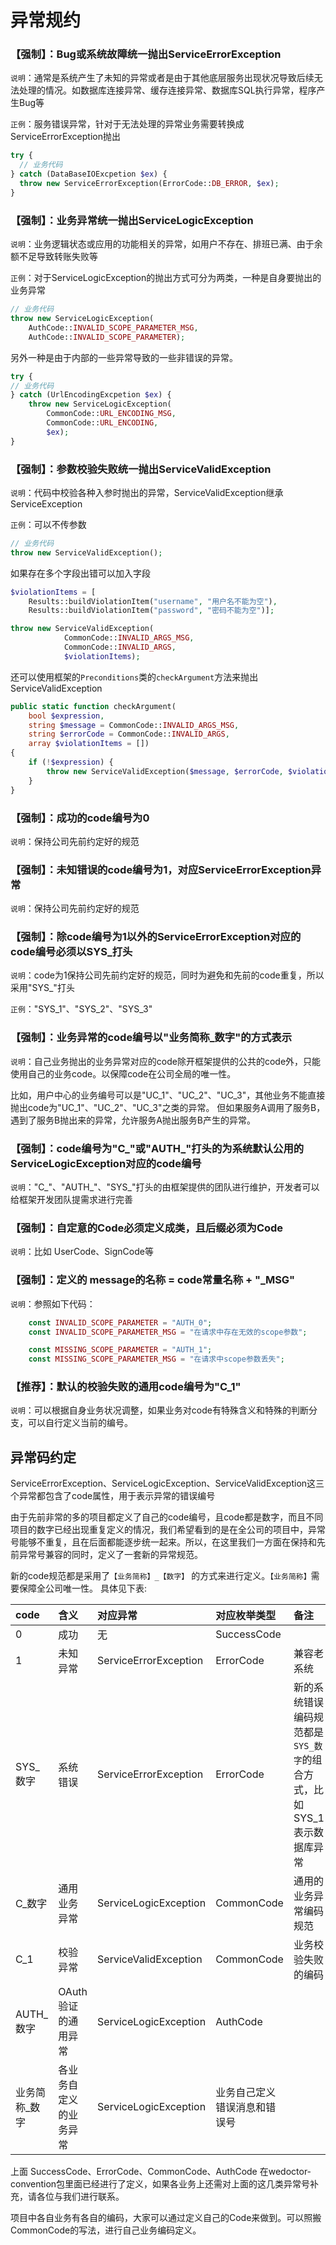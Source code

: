# 异常规约

### 【强制】：Bug或系统故障统一抛出ServiceErrorException
`说明`：通常是系统产生了未知的异常或者是由于其他底层服务出现状况导致后续无法处理的情况。如数据库连接异常、缓存连接异常、数据库SQL执行异常，程序产生Bug等

`正例`：服务错误异常，针对于无法处理的异常业务需要转换成ServiceErrorException抛出
```php
try {
  // 业务代码
} catch (DataBaseIOExcpetion $ex) {
  throw new ServiceErrorException(ErrorCode::DB_ERROR, $ex);
}
```

### 【强制】：业务异常统一抛出ServiceLogicException
`说明`：业务逻辑状态或应用的功能相关的异常，如用户不存在、排班已满、由于余额不足导致转账失败等

`正例`：对于ServiceLogicException的抛出方式可分为两类，一种是自身要抛出的业务异常
```php
// 业务代码
throw new ServiceLogicException(
    AuthCode::INVALID_SCOPE_PARAMETER_MSG,
    AuthCode::INVALID_SCOPE_PARAMETER);
```
另外一种是由于内部的一些异常导致的一些非错误的异常。
```php
try {
// 业务代码
} catch (UrlEncodingExcpetion $ex) {
    throw new ServiceLogicException(
        CommonCode::URL_ENCODING_MSG,
        CommonCode::URL_ENCODING,
        $ex);
}
```

### 【强制】：参数校验失败统一抛出ServiceValidException
`说明`：代码中校验各种入参时抛出的异常，ServiceValidException继承ServiceException

`正例`：可以不传参数
```php
// 业务代码
throw new ServiceValidException();
```

如果存在多个字段出错可以加入字段
```php
$violationItems = [
    Results::buildViolationItem("username", "用户名不能为空"),
    Results::buildViolationItem("password", "密码不能为空")];

throw new ServiceValidException(
            CommonCode::INVALID_ARGS_MSG,
            CommonCode::INVALID_ARGS,
            $violationItems);
```

还可以使用框架的`Preconditions`类的`checkArgument`方法来抛出ServiceValidException
```php
public static function checkArgument(
    bool $expression,
    string $message = CommonCode::INVALID_ARGS_MSG,
    string $errorCode = CommonCode::INVALID_ARGS,
    array $violationItems = [])
{
    if (!$expression) {
        throw new ServiceValidException($message, $errorCode, $violationItems);
    }
}
```

### 【强制】：成功的code编号为0
`说明`：保持公司先前约定好的规范

### 【强制】：未知错误的code编号为1，对应ServiceErrorException异常
`说明`：保持公司先前约定好的规范

### 【强制】：除code编号为1以外的ServiceErrorException对应的code编号必须以SYS_打头
`说明`：code为1保持公司先前约定好的规范，同时为避免和先前的code重复，所以采用"SYS_"打头

`正例`："SYS_1"、"SYS_2"、"SYS_3"

### 【强制】：业务异常的code编号以"业务简称_数字"的方式表示
`说明`：自己业务抛出的业务异常对应的code除开框架提供的公共的code外，只能使用自己的业务code。以保障code在公司全局的唯一性。

比如，用户中心的业务编号可以是"UC_1"、"UC_2"、"UC_3"，其他业务不能直接抛出code为"UC_1"、"UC_2"、"UC_3"之类的异常。
但如果服务A调用了服务B，遇到了服务B抛出来的异常，允许服务A抛出服务B产生的异常。

### 【强制】：code编号为"C\_"或"AUTH\_"打头的为系统默认公用的ServiceLogicException对应的code编号
`说明`："C\_"、"AUTH\_"、"SYS_"打头的由框架提供的团队进行维护，开发者可以给框架开发团队提需求进行完善

### 【强制】：自定意的Code必须定义成类，且后缀必须为Code
`说明`：比如 UserCode、SignCode等

### 【强制】：定义的 message的名称 = code常量名称 + "_MSG"
`说明`：参照如下代码：
```php
    const INVALID_SCOPE_PARAMETER = "AUTH_0";
    const INVALID_SCOPE_PARAMETER_MSG = "在请求中存在无效的scope参数";

    const MISSING_SCOPE_PARAMETER = "AUTH_1";
    const MISSING_SCOPE_PARAMETER_MSG = "在请求中scope参数丢失";
```

### 【推荐】：默认的校验失败的通用code编号为"C_1"
`说明`：可以根据自身业务状况调整，如果业务对code有特殊含义和特殊的判断分支，可以自行定义当前的编号。

## 异常码约定

ServiceErrorException、ServiceLogicException、ServiceValidException这三个异常都包含了code属性，用于表示异常的错误编号

由于先前非常的多的项目都定义了自己的code编号，且code都是数字，而且不同项目的数字已经出现重复定义的情况，我们希望看到的是在全公司的项目中，异常号能够不重复，且在后面都能逐步统一起来。所以，在这里我们一方面在保持和先前异常号兼容的同时，定义了一套新的异常规范。

新的code规范都是采用了`【业务简称】_【数字】` 的方式来进行定义。`【业务简称】`需要保障全公司唯一性。
具体见下表:

| code | 含义 | 对应异常 | 对应枚举类型 | 备注 |
| :---- | :---- | :---- | :----| :----|
| 0 | 成功 | 无 | SuccessCode | |
| 1 | 未知异常  |  ServiceErrorException | ErrorCode | 兼容老系统
| SYS_数字 | 系统错误  | ServiceErrorException | ErrorCode | 新的系统错误编码规范都是`SYS_数字`的组合方式，比如SYS_1 表示数据库异常
| C_数字 | 通用业务异常  | ServiceLogicException | CommonCode | 通用的业务异常编码规范 |
| C_1 | 校验异常 | ServiceValidException | CommonCode | 业务校验失败的编码 |
| AUTH_数字 | OAuth验证的通用异常  | ServiceLogicException | AuthCode | |
| 业务简称_数字 | 各业务自定义的业务异常  | ServiceLogicException | 业务自己定义错误消息和错误号 | |

上面 SuccessCode、ErrorCode、CommonCode、AuthCode 在wedoctor-convention包里面已经进行了定义，如果各业务上还需对上面的这几类异常号补充，请各位与我们进行联系。

项目中各自业务有各自的编码，大家可以通过定义自己的Code来做到。可以照搬CommonCode的写法，进行自己业务编码定义。
